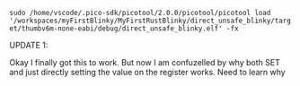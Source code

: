 



`sudo /home/vscode/.pico-sdk/picotool/2.0.0/picotool/picotool load '/workspaces/myFirstBlinky/MyFirstRustBlinky/direct_unsafe_blinky/target/thumbv6m-none-eabi/debug/direct_unsafe_blinky.elf' -fx`


UPDATE 1:

Okay I finally got this to work. But now I am confuzelled by why both
SET and just directly setting the value on the register works. Need to learn why
